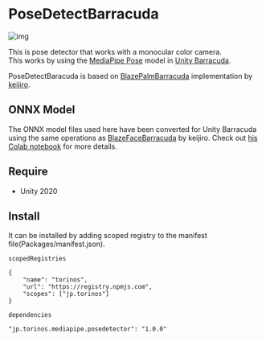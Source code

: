 PoseDetectBarracuda  
=========================
![img](https://i.imgur.com/EQshTNa.png)

This is pose detector that works with a monocular color camera.  
This works by using the [MediaPipe Pose] model in [Unity Barracuda].

PoseDetectBaracuda is based on [BlazePalmBarracuda] implementation by [keijiro].

ONNX Model
------------------------
The ONNX model files used here have been converted for Unity Barracuda using the same operations as [BlazeFaceBarracuda] by keijiro. Check out [his Colab notebook](https://colab.research.google.com/drive/1O1KDIVsmYyYDqEqv7hEqofsHMCa49xaZ?usp=sharing) for more details.

Require
--------------------------
- Unity 2020

Install
--------------------------
It can be installed by adding scoped registry to the manifest file(Packages/manifest.json).

`scopedRegistries`
````
{
    "name": "torinos",
    "url": "https://registry.npmjs.com",
    "scopes": ["jp.torinos"]
}
````
`dependencies`
````
"jp.torinos.mediapipe.posedetector": "1.0.0"
````

[MediaPipe Pose]:
  https://google.github.io/mediapipe/solutions/pose.html

[Unity Barracuda]:
  https://docs.unity3d.com/Packages/com.unity.barracuda@latest

[BlazePalmBarracuda]:
    https://github.com/keijiro/BlazePalmBarracuda

[BlazeFaceBarracuda]:
    https://github.com/keijiro/BlazeFaceBarracuda

[keijiro]:
    https://github.com/keijiro